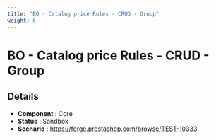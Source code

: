 ```yaml
---
title: "BO - Catalog price Rules - CRUD - Group"
weight: 6
---
```


# BO - Catalog price Rules - CRUD - Group
## Details
* **Component** : Core
* **Status** : Sandbox
* **Scenario** : https://forge.prestashop.com/browse/TEST-10333

